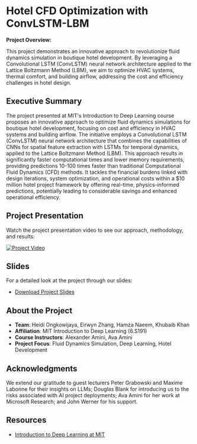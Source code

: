 # Hotel CFD Optimization with ConvLSTM-LBM

**Project Overview:**

This project demonstrates an innovative approach to revolutionize fluid dynamics simulation in boutique hotel development. By leveraging a Convolutional LSTM (ConvLSTM) neural network architecture applied to the Lattice Boltzmann Method (LBM), we aim to optimize HVAC systems, thermal comfort, and building airflow, addressing the cost and efficiency challenges in hotel design.

## Executive Summary

The project presented at MIT's Introduction to Deep Learning course proposes an innovative approach to optimize fluid dynamics simulations for boutique hotel development, focusing on cost and efficiency in HVAC systems and building airflow. The initiative employs a Convolutional LSTM (ConvLSTM) neural network architecture that combines the capabilities of CNNs for spatial feature extraction with LSTMs for temporal dynamics, applied to the Lattice Boltzmann Method (LBM). This approach results in significantly faster computational times and lower memory requirements, providing predictions 10-100 times faster than traditional Computational Fluid Dynamics (CFD) methods. It tackles the financial burdens linked with design iterations, system optimization, and operational costs within a $10 million hotel project framework by offering real-time, physics-informed predictions, potentially leading to considerable savings and enhanced operational efficiency.

## Project Presentation

Watch the project presentation video to see our approach, methodology, and results:

[![Project Video](https://i.vimeocdn.com/video/1049812306_640.jpg)](https://vimeo.com/1049812306?ts=0&share=copy)

## Slides

For a detailed look at the project through our slides:

- [Download Project Slides](slides/HotelCFD_Simulation_Slides.pdf)

## About the Project

- **Team**: Heidi Ongkowijaya, Eirwyn Zhang, Hamza Naeem, Khubaib Khan
- **Affiliation**: MIT Introduction to Deep Learning (6.S191)
- **Course Instructors**: Alexander Amini, Ava Amini
- **Project Focus**: Fluid Dynamics Simulation, Deep Learning, Hotel Development

## Acknowledgments

We extend our gratitude to guest lecturers Peter Grabowski and Maxime Labonne for their insights on LLMs; Douglas Blank for introducing us to the risks associated with AI project deployments; Ava Amini for her work at Microsoft Research; and John Werner for his support.

## Resources

- [Introduction to Deep Learning at MIT](https://introtodeeplearning.com/)
